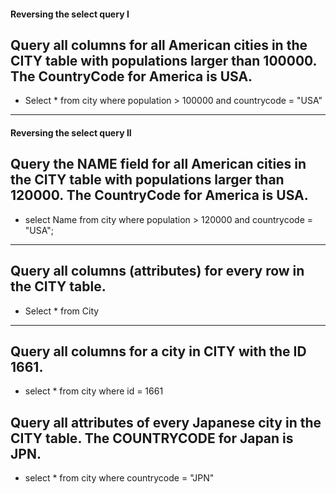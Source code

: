 #### Reversing the select query I
## Query all columns for all American cities in the CITY table with populations larger than 100000. The CountryCode for America is USA.
- Select * from city 
  where population > 100000 and countrycode = "USA"

--------------------------------------------------------------------------------------------------------------------------------------------------------------------
#### Reversing the select query II
## Query the NAME field for all American cities in the CITY table with populations larger than 120000. The CountryCode for America is USA.
- select Name from city
  where population > 120000 and countrycode = "USA";
--------------------------------------------------------------------------------------------------------------------------------------------------------------------

## Query all columns (attributes) for every row in the CITY table.
- Select * from City
--------------------------------------------------------------------------------------------------------------------------------------------------------------------

## Query all columns for a city in CITY with the ID 1661.
- select * from city 
  where id = 1661
  
## Query all attributes of every Japanese city in the CITY table. The COUNTRYCODE for Japan is JPN.
- select * from city 
  where countrycode = "JPN"
